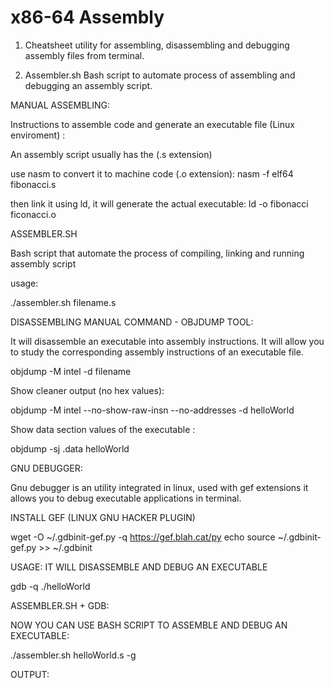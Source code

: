 # x86-64 Assembly

1) Cheatsheet utility for assembling, disassembling and debugging assembly files from terminal.

2) Assembler.sh Bash script to automate process of assembling and debugging an assembly script. 



MANUAL ASSEMBLING:


Instructions to assemble code and generate an executable file (Linux enviroment) :

An assembly script usually has the (.s extension)

use nasm to convert it to machine code (.o extension): nasm -f elf64 fibonacci.s

then link it using ld, it will generate the actual executable: ld -o fibonacci ficonacci.o




ASSEMBLER.SH


Bash script that automate the process of compiling, linking and running assembly script

usage:

./assembler.sh filename.s




DISASSEMBLING MANUAL COMMAND - OBJDUMP TOOL:


It will disassemble an executable into assembly instructions. It will allow you to study the corresponding assembly instructions of an executable file. 

objdump -M intel -d filename

Show cleaner output (no hex values):

objdump -M intel --no-show-raw-insn --no-addresses -d helloWorld

Show data section values of the executable :

objdump -sj .data helloWorld



GNU DEBUGGER:


Gnu debugger is an utility integrated in linux, used with gef extensions it allows you to debug executable applications in terminal.

INSTALL GEF (LINUX GNU HACKER PLUGIN)

wget -O ~/.gdbinit-gef.py -q https://gef.blah.cat/py
echo source ~/.gdbinit-gef.py >> ~/.gdbinit

USAGE: IT WILL DISASSEMBLE AND DEBUG AN EXECUTABLE

gdb -q ./helloWorld




ASSEMBLER.SH + GDB:


NOW YOU CAN USE BASH SCRIPT TO ASSEMBLE AND DEBUG AN EXECUTABLE:

./assembler.sh helloWorld.s -g



OUTPUT: 





















